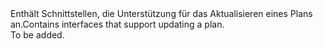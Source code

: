 <Namespace Name="Microsoft.Azure.Management.AppService.Fluent.AppServicePlan.Update">
  <Docs>
    <summary><span data-ttu-id="c74ad-101">Enthält Schnittstellen, die Unterstützung für das Aktualisieren eines Plans an.</span><span class="sxs-lookup"><span data-stu-id="c74ad-101">Contains interfaces that support updating a plan.</span></span></summary> 
    <remarks>To be added.</remarks>
  </Docs>
</Namespace>
